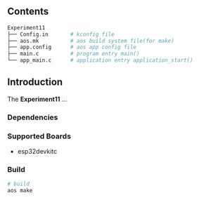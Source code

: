 ## Contents

```sh
Experiment11
├── Config.in       # kconfig file
├── aos.mk          # aos build system file(for make)
├── app.config      # aos app config file
├── main.c          # program entry main()
└── app_main.c      # application entry application_start()
```

## Introduction

The **Experiment11** ...

### Dependencies

### Supported Boards

- esp32devkitc

### Build

```sh
# build
aos make
```
